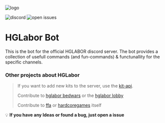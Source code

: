  ![logo](https://cdn.discordapp.com/icons/777536797601300490/a_218962067dff5e3a7ed3b0a1174367d5.webp?size=256)

![discord](https://img.shields.io/discord/777536797601300490)
![open issues](https://img.shields.io/github/issues/HGLabor/hglabor-bot)
# HGLabor Bot

This is the bot for the official HGLABOR discord server.
The bot provides a collection of usefull commands (and fun-commands) & functunallity for the specific channels.

### Other projects about HGLabor

> If you want to add new kits to the server, use the [kit-api](https://github.com/HGLabor/HGLaborKitAPI2.0).
>
> Contribute to [hglabor bedwars](https://github.com/HGLabor/bedwars) or the [hglabor lobby](https://github.com/bluefireoly/HGLaborLobbyRemastered)
>
> Contribute to [ffa](https://github.com/HGLabor/HGLaborFFA2.0) or [hardcoregames](https://github.com/HGLabor/HardcoreGames) itself

💡 **If you have any Ideas or found a bug, just open a issue**
